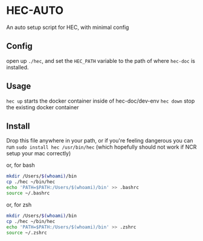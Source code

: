 # HEC-AUTO

An auto setup script for HEC, with minimal config

## Config

open up `./hec`, and set the `HEC_PATH` variable to the path of where `hec-doc` is installed.

## Usage

`hec up` starts the docker container inside of hec-doc/dev-env
`hec down` stop the existing docker container

## Install

Drop this file anywhere in your path, or if you're feeling dangerous you can
run `sudo install hec /usr/bin/hec` (which hopefully should not work if NCR setup your mac correctly)

or, for bash

```bash
mkdir /Users/$(whoami)/bin
cp ./hec ~/bin/hec
echo 'PATH=$PATH:/Users/$(whoami)/bin' >> .bashrc
source ~/.bashrc
```

or, for zsh

```bash
mkdir /Users/$(whoami)/bin
cp ./hec ~/bin/hec
echo 'PATH=$PATH:/Users/$(whoami)/bin' >> .zshrc
source ~/.zshrc
```

